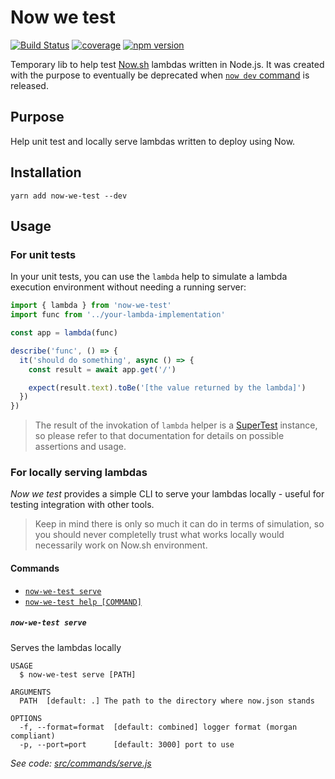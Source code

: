 # Now we test

[![Build Status](https://travis-ci.org/lucasconstantino/now-we-test.svg?branch=master)](https://travis-ci.org/lucasconstantino/now-we-test)
[![coverage](https://img.shields.io/codecov/c/github/lucasconstantino/now-we-test.svg?style=flat-square)](https://codecov.io/github/lucasconstantino/now-we-test)
[![npm version](https://img.shields.io/npm/v/now-we-test.svg?style=flat-square)](https://www.npmjs.com/package/now-we-test)

Temporary lib to help test [Now.sh](https://zeit.co/now) lambdas written in Node.js. It was created with the purpose to eventually be deprecated when [`now dev` command](https://github.com/zeit/now-cli/issues/1681) is released.

## Purpose

Help unit test and locally serve lambdas written to deploy using Now.

## Installation

`yarn add now-we-test --dev`

## Usage

### For unit tests

In your unit tests, you can use the `lambda` help to simulate a lambda execution environment without needing a running server:

```js
import { lambda } from 'now-we-test'
import func from '../your-lambda-implementation'

const app = lambda(func)

describe('func', () => {
  it('should do something', async () => {
    const result = await app.get('/')

    expect(result.text).toBe('[the value returned by the lambda]')
  })
})
```

> The result of the invokation of `lambda` helper is a [SuperTest](https://github.com/visionmedia/supertest) instance, so please refer to that documentation for details on possible assertions and usage.

### For locally serving lambdas

_Now we test_ provides a simple CLI to serve your lambdas locally - useful for testing integration with other tools.

> Keep in mind there is only so much it can do in terms of simulation, so you should never completelly trust what works locally would necessarily work on Now.sh environment.

#### Commands

- [`now-we-test serve`](#now-we-test-serve)
- [`now-we-test help [COMMAND]`](#now-we-test-help-command)

##### `now-we-test serve`

Serves the lambdas locally

```
USAGE
  $ now-we-test serve [PATH]

ARGUMENTS
  PATH  [default: .] The path to the directory where now.json stands

OPTIONS
  -f, --format=format  [default: combined] logger format (morgan compliant)
  -p, --port=port      [default: 3000] port to use
```

_See code: [src/commands/serve.js](https://github.com/lucasconstantino/now-we-test/blob/v0.0.0/src/commands/serve.js)_

